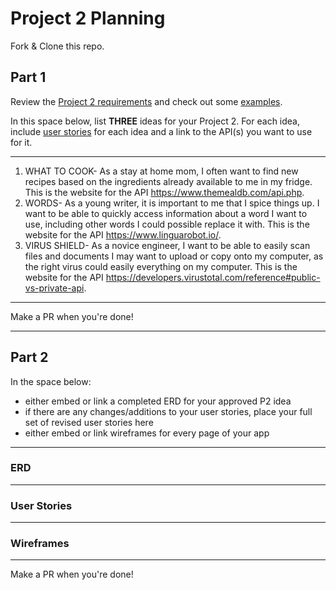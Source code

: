 # Project 2 Planning

Fork & Clone this repo.

## Part 1

Review the [Project 2 requirements](https://romebell.gitbook.io/sei-1019/projects/project-2) and check out some [examples](https://tmdarneille.gitbook.io/seirfx/11-projects/past-projects/project2).

In this space below, list **THREE** ideas for your Project 2. For each idea, include [user stories](https://revelry.co/user-stories-that-dont-suck/) for each idea and a link to the API(s) you want to use for it.

--------------------------------------------------------
1. WHAT TO COOK- As a stay at home mom, I often want to find new recipes based on the ingredients already available to me in my fridge. This is the website for the API https://www.themealdb.com/api.php.
2. WORDS- As a young writer, it is important to me that I spice things up. I want to be able to quickly access information about a word I want to use, including other words I could possible replace it with. This is the website for the API https://www.linguarobot.io/.
3. VIRUS SHIELD- As a novice engineer, I want to be able to easily scan files and documents I may want to upload or copy onto my computer, as the right virus could easily everything on my computer. This is the website for the API https://developers.virustotal.com/reference#public-vs-private-api.
---------------------------------------------------------

Make a PR when you're done!

---

## Part 2

In the space below:
* either embed or link a completed ERD for your approved P2 idea
* if there are any changes/additions to your user stories, place your full set of revised user stories here
* either embed or link wireframes for every page of your app

----------------------------------------------------------
### ERD

----------------------------------------------------------
### User Stories

----------------------------------------------------------
### Wireframes

----------------------------------------------------------

Make a PR when you're done!
